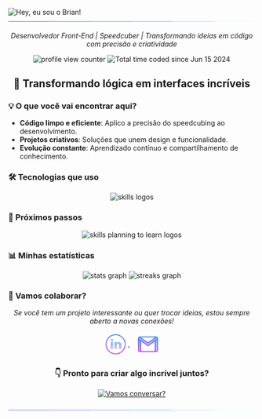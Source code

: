 <img src="https://readme-typing-svg.demolab.com?font=Operator+Mono&size=37&duration=2800&pause=2000&color=FAFAFA&center=true&vCenter=true&width=940&height=50&lines=Hey,+eu+sou+o+Brian!+👋" align="middle" alt="Hey, eu sou o Brian!" />

<img src="assets/borderseperator.gif">

<p align="center">
    <i>Desenvolvedor Front-End | Speedcuber | Transformando ideias em código com precisão e criatividade</i>
</p>

<p align="center">
    <img src="https://komarev.com/ghpvc/?username=BrianMunizSilveira&color=0079fa&style=flat-square&label=VISITANTES" alt="profile view counter">
    <img src="https://wakatime.com/badge/user/04f9d9f5-78d5-4252-bb42-c13048cc1271.svg" alt="Total time coded since Jun 15 2024" />
</p>

<h2 align="center">🚀 Transformando lógica em interfaces incríveis</h2>

<h3>💡 O que você vai encontrar aqui?</h3>

- **Código limpo e eficiente**: Aplico a precisão do speedcubing ao desenvolvimento.
- **Projetos criativos**: Soluções que unem design e funcionalidade.
- **Evolução constante**: Aprendizado contínuo e compartilhamento de conhecimento.

<h3>🛠️ Tecnologias que uso</h3>
<div align="center">
    <img src="https://skillicons.dev/icons?i=html,css,js,git,github,vscode" alt="skills logos">
</div>

<h3>🚀 Próximos passos</h3>
<div align="center">
    <img src="https://skillicons.dev/icons?i=react,tailwind,ts,nextjs,nodejs" alt="skills planning to learn logos">
</div>

<h3>📊 Minhas estatísticas</h3>
<div align="center">
    <img src="https://github-readme-stats2-olive.vercel.app/api?username=BrianMunizSilveira&show_icons=true&title_color=0079fa&text_color=0079fa&iconcolor=0079fa&hide_border=true&bg_color=000000&border_radius=0&count_private=true&include_all_commits=true" alt="stats graph" />
    <img src="https://streakstats.demolab.com/user=BrianMunizSilveira&theme=highcontrast&hide_border=true&border_radius=0&ring=2100FA&background=000000&fire=0079FA&currStreakNum=0079FA&dates=0079FA&sideNums=0079FA&currStreakLabel=0079FA&stroke=0079FA&sideLabels=0079FA" alt="streaks graph" />
</div>

<h3>🌟 Vamos colaborar?</h3>
<p align="center">
    <i>Se você tem um projeto interessante ou quer trocar ideias, estou sempre aberto a novas conexões!</i>
</p>

<p align="center">
    <a href="https://www.linkedin.com/in/brian-muniz-silveira/" target="_blank">
        <img align="center" alt="linkedin logo" height="50" width="50" src="assets/linkedinlogo.png" />
    </a> &nbsp;&nbsp;
    <a href="mailto:brian.munizsilveira@gmail.com" target="_blank">
        <img align="center" alt="gmail logo" height="50" width="50" src="assets/gmailogo.png" />
    </a>
</p>

<h3 align="center">👇 Pronto para criar algo incrível juntos?</h3>
<p align="center">
    <a href="mailto:brian.munizsilveira@gmail.com" target="_blank">
        <img src="https://img.shields.io/badge/-Vamos%20conversar%3F-0079fa?style=for-the-badge&logo=gmail&logoColor=white" alt="Vamos conversar?" />
    </a>
</p>

<img src="assets/borderseperator.gif">
